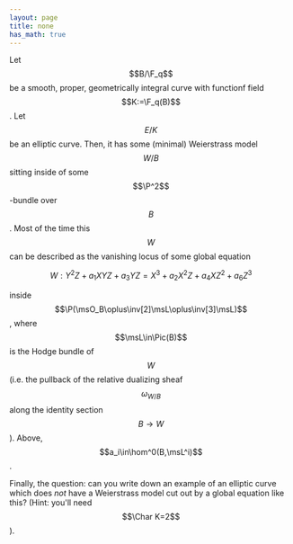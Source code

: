 ```yaml
---
layout: page
title: none
has_math: true
---
```


Let $$B/\F_q$$ be a smooth, proper, geometrically integral curve with functionf field $$K:=\F_q(B)$$. Let $$E/K$$ be an elliptic curve. Then, it has some (minimal) Weierstrass model $$W/B$$ sitting inside of some $$\P^2$$-bundle over $$B$$. Most of the time this $$W$$ can be described as the vanishing locus of some global equation

$$W:Y^2Z + a_1XYZ + a_3YZ = X^3 + a_2X^2Z + a_4XZ^2 + a_6Z^3$$

inside $$\P(\msO_B\oplus\inv[2]\msL\oplus\inv[3]\msL)$$, where $$\msL\in\Pic(B)$$ is the Hodge bundle of $$W$$ (i.e. the pullback of the relative dualizing sheaf $$\omega_{W/B}$$ along the identity section $$B\to W$$). Above, $$a_i\in\hom^0(B,\msL^i)$$.

Finally, the question: can you write down an example of an elliptic curve which does *not* have a Weierstrass model cut out by a global equation like this? (Hint: you'll need $$\Char K=2$$).
